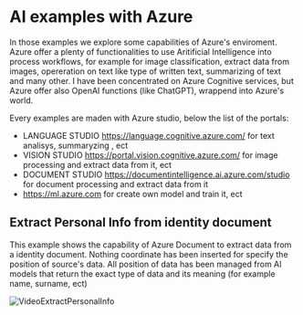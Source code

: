 # AI examples with Azure

In those examples we explore some capabilities of Azure's enviroment. \
Azure offer a plenty of functionalities to use  Aritificial Intelligence into process workflows, for example for image classification, extract data from images, opereration on text like type of written text, summarizing of text and many other.
I have been concentrated on Azure Cognitive services, but Azure offer also OpenAI functions (like ChatGPT), wrappend into Azure's world.

Every examples are maden with Azure studio, below the list of the portals:
- LANGUAGE STUDIO https://language.cognitive.azure.com/ for text analisys, summaryzing , ect
- VISION STUDIO https://portal.vision.cognitive.azure.com/ for image processing and extract data from it, ect
- DOCUMENT STUDIO https://documentintelligence.ai.azure.com/studio for document processing and extract data from it
- https://ml.azure.com for create own model and train it, ect

## Extract Personal Info from identity document
This example shows the capability of Azure Document to extract data from a identity document. Nothing coordinate has been inserted for specify the position of source's data. All position of data has been managed from AI models that return the exact type of data and its meaning (for example name, surname, ect)


![VideoExtractPersonalInfo](https://github.com/user-attachments/assets/a6036b24-008e-409c-b5cc-6eb6ae38773f)
